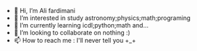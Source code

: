 - 👋 Hi, I’m Ali fardimani
- 👀 I’m interested in study astronomy;physics;math;programing
- 🌱 I’m currently learning icdl;python;math and...
- 💞️ I’m looking to collaborate on nothing :)
- 📫 How to reach me : I'll never tell you +_+
